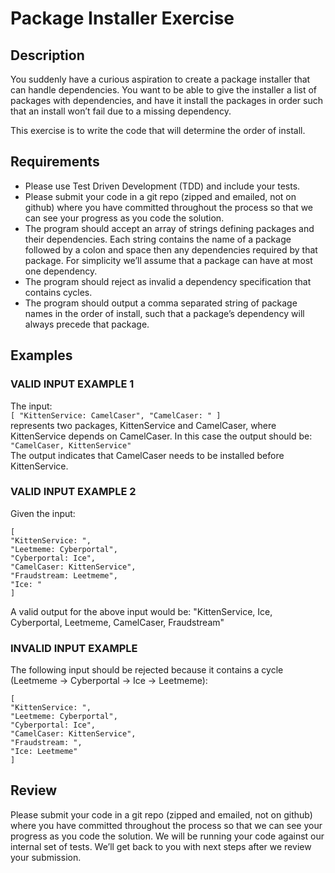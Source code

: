 # Package Installer Exercise

## Description
You suddenly have a curious aspiration to create a package installer that can handle dependencies. You want to be able to give the installer a
list of packages with dependencies, and have it install the packages in order such that an install won’t fail due to a missing dependency.

This exercise is to write the code that will determine the order of install.

## Requirements
- Please use Test Driven Development (TDD) and include your tests.
- Please submit your code in a git repo (zipped and emailed, not on github) where you have committed throughout the process so that
we can see your progress as you code the solution.
- The program should accept an array of strings defining packages and their dependencies. Each string contains the name of a
package followed by a colon and space then any dependencies required by that package. For simplicity we’ll assume that a package
can have at most one dependency.
- The program should reject as invalid a dependency specification that contains cycles.
- The program should output a comma separated string of package names in the order of install, such that a package’s dependency will
always precede that package.

## Examples
### VALID INPUT EXAMPLE 1
The input:  
`[ "KittenService: CamelCaser", "CamelCaser: " ]`  
represents two packages, KittenService and CamelCaser, where KittenService depends on CamelCaser. In this case the output should be:  
`"CamelCaser, KittenService"`  
The output indicates that CamelCaser needs to be installed before KittenService.

### VALID INPUT EXAMPLE 2
Given the input:
```
[
"KittenService: ",
"Leetmeme: Cyberportal",
"Cyberportal: Ice",
"CamelCaser: KittenService",
"Fraudstream: Leetmeme",
"Ice: "
]
```
A valid output for the above input would be:
"KittenService, Ice, Cyberportal, Leetmeme, CamelCaser, Fraudstream"

### INVALID INPUT EXAMPLE
The following input should be rejected because it contains a cycle (Leetmeme -> Cyberportal -> Ice -> Leetmeme):
```
[
"KittenService: ",
"Leetmeme: Cyberportal",
"Cyberportal: Ice",
"CamelCaser: KittenService",
"Fraudstream: ",
"Ice: Leetmeme"
]
```

## Review
Please submit your code in a git repo (zipped and emailed, not on github) where you have committed throughout the process so that we can
see your progress as you code the solution. We will be running your code against our internal set of tests. We’ll get back to you with next
steps after we review your submission.